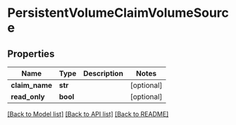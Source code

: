 # PersistentVolumeClaimVolumeSource

## Properties
Name | Type | Description | Notes
------------ | ------------- | ------------- | -------------
**claim_name** | **str** |  | [optional] 
**read_only** | **bool** |  | [optional] 

[[Back to Model list]](../README.md#documentation-for-models) [[Back to API list]](../README.md#documentation-for-api-endpoints) [[Back to README]](../README.md)


